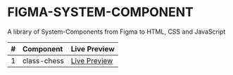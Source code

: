 # FIGMA-SYSTEM-COMPONENT

A library of System-Components from Figma to HTML, CSS and JavaScript

|  #  | Component       | Live Preview                                                                   |
| :-: | :-------------- | :----------------------------------------------------------------------------- |
|  1  | class-chess       | [Live Preview](https://ikhsannh.github.io/figma-to-code/class-chess)          |
